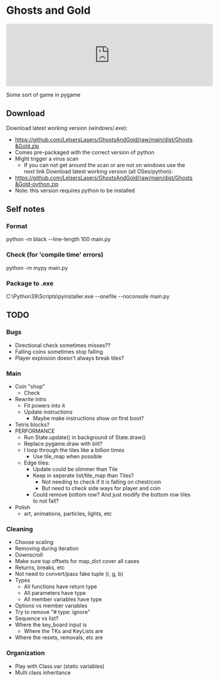 # Ghosts and Gold

<iframe frameborder="0" src="https://itch.io/embed/1616082?bg_color=2E3440&amp;fg_color=D8DEE9&amp;link_color=BF616A&amp;border_color=D8DEE9" width="552" height="167"><a href="https://lelserslasers.itch.io/ghosts-gold-pre-release">Ghosts &amp; Gold (pre-release) by LelsersLasers</a></iframe>


Some sort of game in pygame


## Download

Download latest working version (windows/.exe):
- https://github.com/LelsersLasers/GhostsAndGold/raw/main/dist/Ghosts&Gold.zip
- Comes pre-packaged with the correct version of python
- Might trigger a virus scan
    - If you can not get around the scan or are not on windows use the next link
Download latest working version (all OSes/python):
- https://github.com/LelsersLasers/GhostsAndGold/raw/main/dist/Ghosts&Gold-python.zip
- Note: this version requires python to be installed

## Self notes

### Format

python -m black --line-length 100 main.py

### Check (for 'compile time' errors)

python -m mypy main.py

### Package to .exe

C:\Python39\Scripts\pyinstaller.exe --onefile --noconsole main.py

## TODO

### Bugs

- Directional check sometimes misses??
- Falling coins sometimes stop falling
- Player explosion doesn't always break tiles?

### Main

- Coin "shop"
    - Check
- Rewrite intro
    - Fit powers into it
    - Update instructions
        - Maybe make instructions show on first boot?
- Tetris blocks?
- PERFORMANCE
    - Run State.update() in background of State.draw()
    - Replace pygame.draw with blit?
    - I loop through the tiles like a billion times
        - Use tile_map when possible
    - Edge tiles:
        - Update could be slimmer than Tile
        - Keep in seperate list/tile_map than Tiles?
            - Not needing to check if it is falling on chest/coin
            - But need to check side ways for player and coin
        - Could remove bottom row? And just modify the bottom row tiles to not fall?
- Polish
    - art, animations, particles, lights, etc

### Cleaning

- Choose scaling
- Removing during iteration
- Downscroll
- Make sure tup offsets for map_dict cover all cases
- Returns, breaks, etc
- Not need to convert/pass fake tuple (r, g, b)
- Types
    - All functions have return type
    - All parameters have type
    - All member variables have type
- Options vs member variables
- Try to remove "# type: ignore"
- Sequence vs list?
- Where the key_board input is
    - Where the TKs and KeyLists are
- Where the resets, removals, etc are


### Organization

- Play with Class.var (static variables)
- Multi class inheritance
